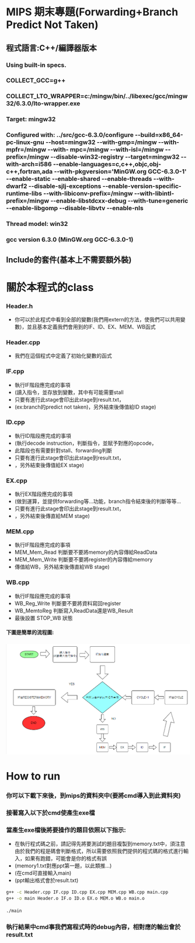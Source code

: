 # MIPS 期末專題(Forwarding+Branch Predict Not Taken) 
## 程式語言:C++/編譯器版本
### Using built-in specs.
### COLLECT_GCC=g++
### COLLECT_LTO_WRAPPER=c:/mingw/bin/../libexec/gcc/mingw32/6.3.0/lto-wrapper.exe
### Target: mingw32
### Configured with: ../src/gcc-6.3.0/configure --build=x86_64-pc-linux-gnu --host=mingw32 --with-gmp=/mingw --with-mpfr=/mingw --with- mpc=/mingw --with-isl=/mingw --prefix=/mingw --disable-win32-registry --target=mingw32 --with-arch=i586 --enable-languages=c,c++,objc,obj-c++,fortran,ada --with-pkgversion='MinGW.org GCC-6.3.0-1' --enable-static --enable-shared --enable-threads --with-dwarf2 --disable-sjlj-exceptions --enable-version-specific-runtime-libs --with-libiconv-prefix=/mingw --with-libintl-prefix=/mingw --enable-libstdcxx-debug --with-tune=generic --enable-libgomp --disable-libvtv --enable-nls
### Thread model: win32
### gcc version 6.3.0 (MinGW.org GCC-6.3.0-1)
## Include的套件(基本上不需要額外裝)

# 關於本程式的class
### Header.h
* 你可以於此程式中看到全部的變數(我們用extern的方法，使我們可以共用變數)，並且基本定義我們會用到的IF、ID、EX、MEM、WB函式
### Header.cpp
* 我們在這個程式中定義了初始化變數的函式
### IF.cpp
* 執行IF階段應完成的事項
* (讀入指令，並存放到變數，其中有可能需要stall
* 只要有進行此stage會印出此stage到result.txt，
* (ex:branch的predict not taken)，另外結束後傳值給ID stage)
### ID.cpp
* 執行ID階段應完成的事項
* (執行decode instruction，判斷指令，並賦予對應的opcode，
* 此階段也有需要針對stall、forwarding判斷
* 只要有進行此stage會印出此stage到result.txt，
* ，另外結束後傳值給EX stage)
### EX.cpp
* 執行EX階段應完成的事項
* (做到運算，並提供forwarding等...功能，branch指令結束後的判斷等等...
* 只要有進行此stage會印出此stage到result.txt，
* ，另外結束後傳直給MEM stage)
### MEM.cpp
* 執行IF階段應完成的事項
* MEM_Mem_Read 判斷要不要將memory的內容傳給ReadData
* MEM_Mem_Write 判斷要不要將register的內容傳給memory
* 傳值給WB，另外結束後傳直給WB stage)
### WB.cpp
* 執行IF階段應完成的事項
* WB_Reg_Write 判斷要不要將資料寫回register
* WB_MemtoReg 判斷寫入ReadData還是WB_Result
* 最後設置 STOP_WB 狀態
#### 下圖是簡單的流程圖:
### ![](./Flowchart.png)

# How to run
### 你可以下載下來後，到mips的資料夾中(要將cmd導入到此資料夾)
### 接著寫入以下於cmd使產生exe檔
### 當產生exe檔後將要操作的題目依照以下指示:
* 在執行程式碼之前，請記得先將要測試的題目複製到memory.txt中，須注意由於我們的程是碼會判斷格式，所以需要依照我們提供的程式碼的格式進行輸入，如果有跑錯，可能會是你的格式有誤
* (memory1.txt對應ppt第一題，以此類推...)
* (在cmd可直接輸入main)
* (ppt輸出格式會於result.txt)
```bash
g++ -c Header.cpp IF.cpp ID.cpp EX.cpp MEM.cpp WB.cpp main.cpp
g++ -o main Header.o IF.o ID.o EX.o MEM.o WB.o main.o

./main
```


### 執行結果中cmd事我們寫程式時的debug內容，相對應的輸出會於result.txt

